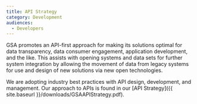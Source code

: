 ```yaml
---
title: API Strategy
category: Development
audiences:
  - Developers
---
```


GSA promotes an API-first approach for making its solutions optimal for data transparency, data consumer engagement, application development, and the like. This assists with opening systems and data sets for further system integration by allowing the movement of data from legacy systems for use and design of new solutions via new open technologies.

We are adopting industry best practices with API design, development, and management. Our approach to APIs is found in our [API Strategy]({{ site.baseurl }}/downloads/GSAAPIStrategy.pdf).


